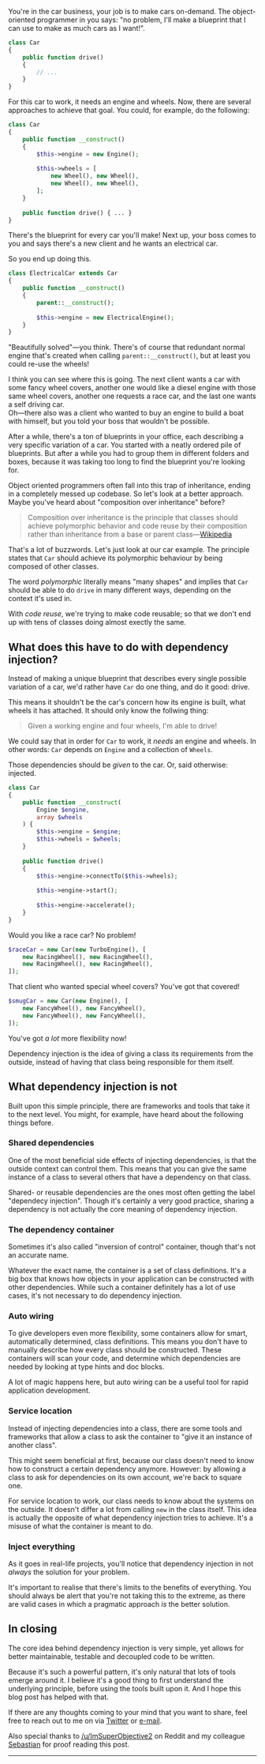 You're in the car business, 
your job is to make cars on-demand. 
The object-oriented programmer in you says: 
"no problem, I'll make a blueprint that I can use to make as much cars as I want!".

```php
class Car
{
    public function drive()
    {
        // ...
    }
}
```

For this car to work, it needs an engine and wheels.
Now, there are several approaches to achieve that goal.
You could, for example, do the following:

```php
class Car
{
    public function __construct()
    {
        $this->engine = new Engine();
        
        $this->wheels = [
            new Wheel(), new Wheel(), 
            new Wheel(), new Wheel(),
        ];
    }
    
    public function drive() { ... }
}
```

There's the blueprint for every car you'll make! 
Next up, your boss comes to you and says there's a new client and he wants an electrical car.

So you end up doing this.

```php
class ElectricalCar extends Car
{
    public function __construct()
    {
        parent::__construct();
        
        $this->engine = new ElectricalEngine();
    }
}
```

"Beautifully solved"—you think. 
There's of course that redundant normal engine that's created when calling `parent::__construct()`,
but at least you could re-use the wheels!

I think you can see where this is going.
The next client wants a car with some fancy wheel covers,
another one would like a diesel engine with those same wheel covers,
another one requests a race car,
and the last one wants a self driving car. 
<br>
Oh—there also was a client who wanted to buy an engine to build a boat with himself,
but you told your boss that wouldn't be possible.

After a while, there's a ton of blueprints in your office, 
each describing a very specific variation of a car.
You started with a neatly ordered pile of blueprints.
But after a while you had to group them in different folders and boxes,
because it was taking too long to find the blueprint you're looking for.

Object oriented programmers often fall into this trap of inheritance, 
ending in a completely messed up codebase.
So let's look at a better approach.
Maybe you've heard about "composition over inheritance" before? 

> Composition over inheritance is the principle that classes should achieve polymorphic behavior 
> and code reuse by their composition rather than inheritance from a base or parent class—[Wikipedia](*https://en.wikipedia.org/wiki/Composition_over_inheritance)

That's a lot of buzzwords. Let's just look at our car example.
The principle states that `Car` should achieve its polymorphic behaviour 
by being composed of other classes.

The word *polymorphic* literally means "many shapes" 
and implies that `Car` should be able to do `drive` in many different ways,
depending on the context it's used in.

With *code reuse*, we're trying to make code reusable; 
so that we don't end up with tens of classes doing almost exectly the same.

## What does this have to do with dependency injection?

Instead of making a unique blueprint that describes every single possible variation of a car,
we'd rather have `Car` do one thing, and do it good: drive.

This means it shouldn't be the car's concern how its engine is built, 
what wheels it has attached. 
It should only know the follwing thing:

> Given a working engine and four wheels, I'm able to drive!

We could say that in order for `Car` to work, it *needs* an engine and wheels.
In other words: `Car` depends on `Engine` and a collection of `Wheels`.

Those dependencies should be *given* to the car. Or, said otherwise: injected.

```php
class Car
{
    public function __construct(
        Engine $engine, 
        array $wheels
    ) {
        $this->engine = $engine;
        $this->wheels = $wheels;
    }
    
    public function drive()
    {
        $this->engine->connectTo($this->wheels);
        
        $this->engine->start();
        
        $this->engine->accelerate();
    }
}
```

Would you like a race car? No problem!

```php
$raceCar = new Car(new TurboEngine(), [
    new RacingWheel(), new RacingWheel(),
    new RacingWheel(), new RacingWheel(),
]);
```

That client who wanted special wheel covers? You've got that covered!

```php
$smugCar = new Car(new Engine(), [
    new FancyWheel(), new FancyWheel(),
    new FancyWheel(), new FancyWheel(),
]);
```

You've got *a lot* more flexibility now!

Dependency injection is the idea of giving a class its requirements from the outside,
instead of having that class being responsible for them itself.

## What dependency injection is not

Built upon this simple principle, there are frameworks and tools that take it to the next level.
You might, for example, have heard about the following things before.

### Shared dependencies

One of the most beneficial side effects of injecting dependencies,
is that the outside context can control them. 
This means that you can give the same instance of a class 
to several others that have a dependency on that class.

Shared- or reusable dependencies are the ones most often getting the label "dependecy injection".
Though it's certainly a very good practice, 
sharing a dependency is not actually the core meaning of dependency injection. 

### The dependency container

Sometimes it's also called "inversion of control" container, though that's not an accurate name.

Whatever the exact name, the container is a set of class definitions. 
It's a big box that knows how objects in your application can be constructed with other dependencies.
While such a container definitely has a lot of use cases, it's not necessary to do dependency injection.

### Auto wiring

To give developers even more flexibility, some containers allow 
for smart, automatically determined, class definitions. 
This means you don't have to manually describe how every class should be constructed.
These containers will scan your code, and determine which dependencies are needed
by looking at type hints and doc blocks.

A lot of magic happens here, but auto wiring can be a useful tool for rapid application development.

### Service location

Instead of injecting dependencies into a class, 
there are some tools and frameworks that allow a class to ask the container 
to "give it an instance of another class". 

This might seem beneficial at first, 
because our class doesn't need to know how to construct a certain dependency anymore.
However: by allowing a class to ask for dependencies on its own account,
we're back to square one. 

For service location to work, our class needs to know about the systems on the outside.
It doesn't differ a lot from calling `new` in the class itself. 
This idea is actually the opposite of what dependency injection tries to achieve.
It's a misuse of what the container is meant to do.

### Inject everything

As it goes in real-life projects, you'll notice that dependency injection
in not *always* the solution for your problem.

It's important to realise that there's limits to the benefits of everything.
You should always be alert that you're not taking this to the extreme,
as there are valid cases in which a pragmatic approach *is* the better solution.   

## In closing

The core idea behind dependency injection is very simple, 
yet allows for better maintainable, testable and decoupled code to be written. 

Because it's such a powerful pattern, 
it's only natural that lots of tools emerge around it. 
I believe it's a good thing to first understand the underlying principle, 
before using the tools built upon it. 
And I hope this blog post has helped with that.

If there are any thoughts coming to your mind that you want to share,
feel free to reach out to me on via [Twitter](*https://twitter.com/brendt_gd) or [e-mail](mailto:brendt@stitcher.io).

Also special thanks to [/u/ImSuperObjective2](*https://www.reddit.com/user/ImSuperObjective2) on Reddit
and my colleague [Sebastian](*https://twitter.com/sebdedeyne) for proof reading this post.

---

